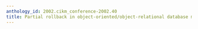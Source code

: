```yaml
---
anthology_id: 2002.cikm_conference-2002.40
title: Partial rollback in object-oriented/object-relational database management systems
---
```


